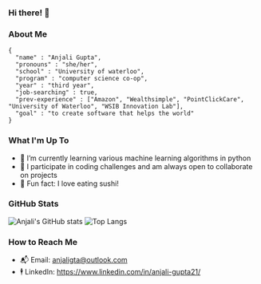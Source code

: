 ### Hi there! 👋

### About Me 
```
{
  "name" : "Anjali Gupta",
  "pronouns" : "she/her",
  "school" : "University of waterloo",
  "program" : "computer science co-op",
  "year" : "third year",
  "job-searching" : true,
  "prev-experience" : ["Amazon", "Wealthsimple", "PointClickCare", "University of Waterloo", "WSIB Innovation Lab"],
  "goal" : "to create software that helps the world"
}
```

### What I'm Up To 
- 🌱 I’m currently learning various machine learning algorithms in python
- 👯 I participate in coding challenges and am always open to collaborate on projects
- 🍣 Fun fact: I love eating sushi!

### GitHub Stats 
![Anjali's GitHub stats](https://github-readme-stats.vercel.app/api?username=anjalig21&hide=issues,contribs)
![Top Langs](https://github-readme-stats.vercel.app/api/top-langs/?username=anjalig21&layout=compact)

### How to Reach Me
- 📬 Email: anjaligta@outlook.com
- 🕴 LinkedIn: https://www.linkedin.com/in/anjali-gupta21/

<!--
**anjalig21/anjalig21** is a ✨ _special_ ✨ repository because its `README.md` (this file) appears on your GitHub profile.

Here are some ideas to get you started:

- 🔭 I’m currently working on ...
- 🌱 I’m currently learning ...
- 👯 I’m looking to collaborate on ...
- 🤔 I’m looking for help with ...
- 💬 Ask me about ...
- 📫 How to reach me: ...
- 😄 Pronouns: ...
- ⚡ Fun fact: ...
-->
